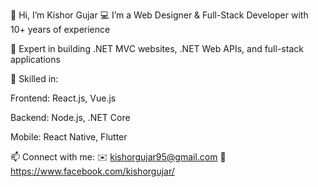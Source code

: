 👋 Hi, I’m Kishor Gujar
💻 I’m a Web Designer & Full-Stack Developer with 10+ years of experience

🔧 Expert in building .NET MVC websites, .NET Web APIs, and full-stack applications

🚀 Skilled in:

Frontend: React.js, Vue.js

Backend: Node.js, .NET Core

Mobile: React Native, Flutter

📫 Connect with me:
✉️ kishorgujar95@gmail.com
📘 https://www.facebook.com/kishorgujar/
